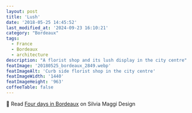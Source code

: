 ```yaml
---
layout: post
title: 'Lush'
date: '2018-05-25 14:45:52'
last_modified_at: '2024-09-23 16:10:21'
category: "Bordeaux"
tags:
  - France
  - Bordeaux
  - architecture
description: "A florist shop and its lush display in the city centre"
featImage: '20180525_bordeaux_2849.webp'
featImageAlt: 'Curb side florist shop in the city centre'
featImageWidth: '1440'
featImageHeight: '963'
coffeeTable: false
---
```

🔗 Read [Four days in Bordeaux](https://silviamaggidesign.com/photography/four-days-in-bordeaux/) on Silvia Maggi Design